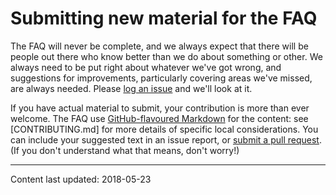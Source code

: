 # Submitting new material for the FAQ

The FAQ will never be complete, and we always expect that
there will be people out there who know better than we do about
something or other.  We always need to be put right about whatever
we've got wrong, and suggestions for improvements, particularly
covering areas we've missed, are always needed. Please
[log an issue](https://github.com/tex-faq/tex-faq.github.io/issues)
and we'll look at it.

If you have actual material to submit, your contribution is more than ever
welcome. The FAQ use [GitHub-flavoured
Markdown](https://guides.github.com/features/mastering-markdown/) for the
content: see [CONTRIBUTING.md] for more details of specific local
considerations. You can include your suggested text in an issue report, or
[submit a pull request](https://github.com/tex-faq/tex-faq.github.io/pulls).
(If you don't understand what that means, don't worry!)

----

Content last updated: 2018-05-23
